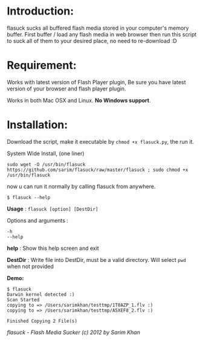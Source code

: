 # Introduction:

flasuck sucks all buffered flash media stored in your computer's memory buffer. First buffer / load any flash media in web browser then run this script to suck all of them to your desired place, no need to re-download :D

# Requirement:

Works with latest version of Flash Player plugin, Be sure you have latest version of your browser and flash player plugin.

Works in both Mac OSX and Linux. **No Windows support**.

# Installation:

Download the script, make it executable by `chmod +x flasuck.py`, the run it.

System Wide Install, (one liner)

    sudo wget -O /usr/bin/flasuck https://github.com/sarim/flasuck/raw/master/flasuck ; sudo chmod +x /usr/bin/flasuck

now u can run it normally by calling flasuck from anywhere.

    $ flasuck --help

**Usage** : `flasuck [option] [DestDir]`

Options and arguments :

    -h
    --help
**help** : Show this help screen and exit

**DestDir** : Write file into DestDir, must be a valid directory. Will select `pwd` when not provided


**Demo:**

    $ flasuck 
    Darwin kernel detected :) 
    Scan Started
    copying to => /Users/sarimkhan/testtmp/1T0AZP_1.flv :) 
    copying to => /Users/sarimkhan/testtmp/A5XEF8_2.flv :) 

    Finished Copying 2 File(s)


*flasuck - Flash Media Sucker (c) 2012 by Sarim Khan*
